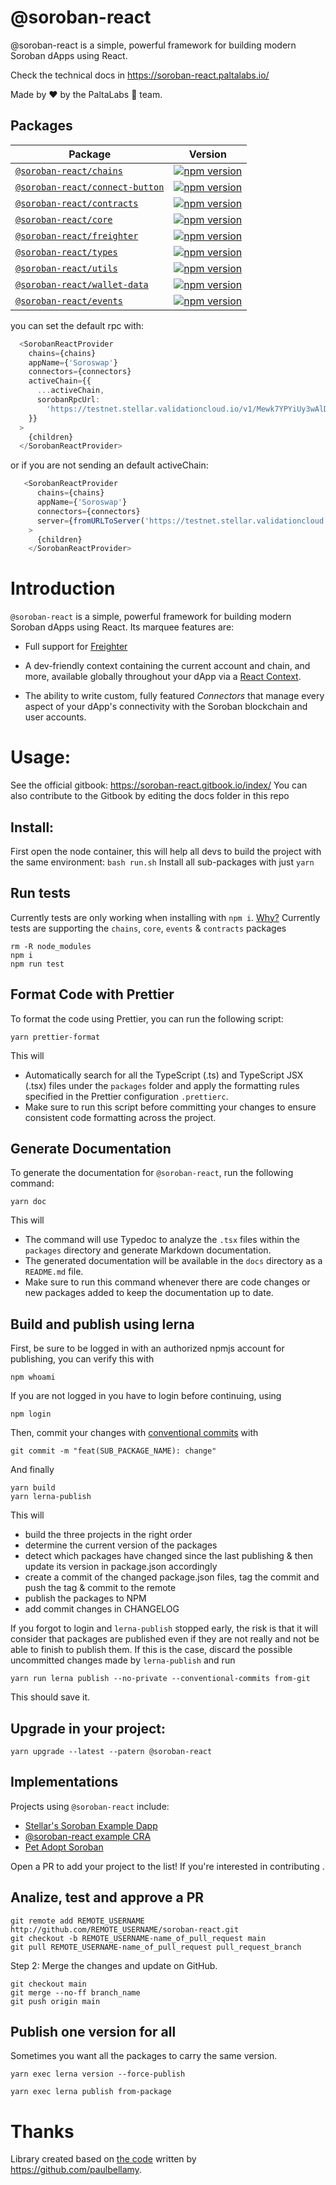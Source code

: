 # @soroban-react

@soroban-react is a simple, powerful framework for building modern Soroban dApps using React.

Check the technical docs in https://soroban-react.paltalabs.io/

Made by ❤️ by the PaltaLabs 🥑 team.

## Packages

| Package                                                    | Version                                                                                                                                                       |
| ---------------------------------------------------------- | ------------------------------------------------------------------------------------------------------------------------------------------------------------- |
| [`@soroban-react/chains`](packages/chains)                 | [![npm version](https://img.shields.io/npm/v/@soroban-react/chains/latest.svg)](https://www.npmjs.com/package/@soroban-react/chains/v/latest)                 |
| [`@soroban-react/connect-button`](packages/connect-button) | [![npm version](https://img.shields.io/npm/v/@soroban-react/connect-button/latest.svg)](https://www.npmjs.com/package/@soroban-react/connect-button/v/latest) |
| [`@soroban-react/contracts`](packages/contracts)           | [![npm version](https://img.shields.io/npm/v/@soroban-react/contracts/latest.svg)](https://www.npmjs.com/package/@soroban-react/contracts/v/latest)           |
| [`@soroban-react/core`](packages/core)                     | [![npm version](https://img.shields.io/npm/v/@soroban-react/core/latest.svg)](https://www.npmjs.com/package/@soroban-react/core/v/latest)                     |
| [`@soroban-react/freighter`](packages/core)                | [![npm version](https://img.shields.io/npm/v/@soroban-react/freighter/latest.svg)](https://www.npmjs.com/package/@soroban-react/freighter/v/latest)           |
| [`@soroban-react/types`](packages/types)                   | [![npm version](https://img.shields.io/npm/v/@soroban-react/types/latest.svg)](https://www.npmjs.com/package/@soroban-react/types/v/latest)                   |
| [`@soroban-react/utils`](packages/utils)                   | [![npm version](https://img.shields.io/npm/v/@soroban-react/utils/latest.svg)](https://www.npmjs.com/package/@soroban-react/utils/v/latest)                   |
| [`@soroban-react/wallet-data`](packages/wallet-data)       | [![npm version](https://img.shields.io/npm/v/@soroban-react/wallet-data/latest.svg)](https://www.npmjs.com/package/@soroban-react/wallet-data/v/latest)       |
| [`@soroban-react/events`](packages/events)                 | [![npm version](https://img.shields.io/npm/v/@soroban-react/events/latest.svg)](https://www.npmjs.com/package/@soroban-react/events/v/latest)                 |

you can set the default rpc with:

```ts
  <SorobanReactProvider
    chains={chains}
    appName={'Soroswap'}
    connectors={connectors}
    activeChain={{
      ...activeChain,
      sorobanRpcUrl:
        'https://testnet.stellar.validationcloud.io/v1/Mewk7YPYiUy3wAlDNlQsIhwxbdumICRYrz2tXS2vOck',
    }}
  >
    {children}
  </SorobanReactProvider>
```

or if you are not sending an default activeChain:

```ts
   <SorobanReactProvider
      chains={chains}
      appName={'Soroswap'}
      connectors={connectors}
      server={fromURLToServer('https://testnet.stellar.validationcloud.io/v1/Mewk7YPYiUy3wAlDNlQsIhwxbdumICRYrz2tXS2vOck')}
    >
      {children}
    </SorobanReactProvider>
```


# Introduction

`@soroban-react` is a simple, powerful framework for building modern Soroban dApps using React. Its marquee features are:

- Full support for [Freighter](https://github.com/stellar/freighter)

- A dev-friendly context containing the current account and chain, and more, available globally throughout your dApp via a [React Context](https://reactjs.org/docs/context.html).

- The ability to write custom, fully featured _Connectors_ that manage every aspect of your dApp's connectivity with the Soroban blockchain and user accounts.

# Usage:

See the official gitbook: https://soroban-react.gitbook.io/index/
You can also contribute to the Gitbook by editing the docs folder in this repo

## Install:

First open the node container, this will help all devs to build the project with the same environment: `bash run.sh`
Install all sub-packages with just `yarn`

## Run tests

Currently tests are only working when installing with `npm i`. [Why?](https://github.com/esteblock/soroban-react/issues/39)
Currently tests are supporting the `chains`, `core`, `events` & `contracts` packages

```
rm -R node_modules
npm i
npm run test
```

## Format Code with Prettier

To format the code using Prettier, you can run the following script:

```
yarn prettier-format
```

This will

- Automatically search for all the TypeScript (.ts) and TypeScript JSX (.tsx) files under the `packages` folder and apply the formatting rules specified in the Prettier configuration `.prettierc`.
- Make sure to run this script before committing your changes to ensure consistent code formatting across the project.

## Generate Documentation

To generate the documentation for `@soroban-react`, run the following command:

```
yarn doc
```

This will

- The command will use Typedoc to analyze the `.tsx` files within the `packages` directory and generate Markdown documentation.
- The generated documentation will be available in the `docs` directory as a `README.md` file.
- Make sure to run this command whenever there are code changes or new packages added to keep the documentation up to date.

## Build and publish using lerna

First, be sure to be logged in with an authorized npmjs account for publishing, you can verify this with

```
npm whoami
```

If you are not logged in you have to login before continuing, using

```
npm login
```

Then, commit your changes with [conventional commits](https://www.conventionalcommits.org/en/v1.0.0/) with

```
git commit -m "feat(SUB_PACKAGE_NAME): change"
```

And finally

```
yarn build
yarn lerna-publish
```

This will

- build the three projects in the right order
- determine the current version of the packages
- detect which packages have changed since the last publishing & then update its version in package.json accordingly
- create a commit of the changed package.json files, tag the commit and push the tag & commit to the remote
- publish the packages to NPM
- add commit changes in CHANGELOG

If you forgot to login and `lerna-publish` stopped early, the risk is that it will consider that packages are published even if they are not really and not be able to finish to publish them. If this is the case, discard the possible uncommitted changes made by `lerna-publish` and run

```
yarn run lerna publish --no-private --conventional-commits from-git
```

This should save it.

## Upgrade in your project:

```
yarn upgrade --latest --patern @soroban-react
```

## Implementations

Projects using `@soroban-react` include:

- [Stellar's Soroban Example Dapp](https://github.com/stellar/soroban-example-dapp)
- [@soroban-react example CRA](https://github.com/esteblock/soroban-react-example-cra)
- [Pet Adopt Soroban](https://github.com/esteblock/pet-adopt-soroban)

Open a PR to add your project to the list! If you're interested in contributing
.

## Analize, test and approve a PR

```
git remote add REMOTE_USERNAME http://github.com/REMOTE_USERNAME/soroban-react.git
git checkout -b REMOTE_USERNAME-name_of_pull_request main
git pull REMOTE_USERNAME-name_of_pull_request pull_request_branch

```

Step 2: Merge the changes and update on GitHub.

```
git checkout main
git merge --no-ff branch_name
git push origin main
```

## Publish one version for all

Sometimes you want all the packages to carry the same version.

```
yarn exec lerna version --force-publish

yarn exec lerna publish from-package

```

# Thanks
Library created based on [the code](https://github.com/stellar/soroban-example-dapp/tree/cb63b93b0eb79a797cd497942816379f7a3792ef/wallet) written by https://github.com/paulbellamy.

